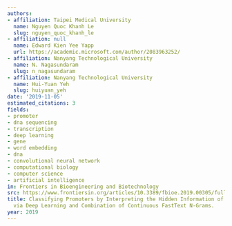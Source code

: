 ```yaml
---
authors:
- affiliation: Taipei Medical University
  name: Nguyen Quoc Khanh Le
  slug: nguyen_quoc_khanh_le
- affiliation: null
  name: Edward Kien Yee Yapp
  url: https://academic.microsoft.com/author/2083963252/
- affiliation: Nanyang Technological University
  name: N. Nagasundaram
  slug: n_nagasundaram
- affiliation: Nanyang Technological University
  name: Hui-Yuan Yeh
  slug: huiyuan_yeh
date: '2019-11-05'
estimated_citations: 3
fields:
- promoter
- dna sequencing
- transcription
- deep learning
- gene
- word embedding
- dna
- convolutional neural network
- computational biology
- computer science
- artificial intelligence
in: Frontiers in Bioengineering and Biotechnology
src: https://www.frontiersin.org/articles/10.3389/fbioe.2019.00305/full
title: Classifying Promoters by Interpreting the Hidden Information of DNA Sequences
  via Deep Learning and Combination of Continuous FastText N-Grams.
year: 2019
---
```

